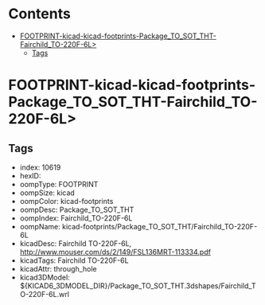 



Contents
========

* [FOOTPRINT-kicad-kicad-footprints-Package_TO_SOT_THT-Fairchild_TO-220F-6L>](#footprint-kicad-kicad-footprints-package_to_sot_tht-fairchild_to-220f-6l)
	* [Tags](#tags)

# FOOTPRINT-kicad-kicad-footprints-Package_TO_SOT_THT-Fairchild_TO-220F-6L>

## Tags

- index: 10619
- hexID: 
- oompType: FOOTPRINT
- oompSize: kicad
- oompColor: kicad-footprints
- oompDesc: Package_TO_SOT_THT
- oompIndex: Fairchild_TO-220F-6L
- oompName: kicad-footprints/Package_TO_SOT_THT/Fairchild_TO-220F-6L
- kicadDesc: Fairchild TO-220F-6L, http://www.mouser.com/ds/2/149/FSL136MRT-113334.pdf
- kicadTags: Fairchild TO-220F-6L
- kicadAttr: through_hole
- kicad3DModel: ${KICAD6_3DMODEL_DIR}/Package_TO_SOT_THT.3dshapes/Fairchild_TO-220F-6L.wrl
